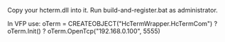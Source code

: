 Copy your hcterm.dll into it.
Run build-and-register.bat as administrator.

In VFP use:
oTerm = CREATEOBJECT("HcTermWrapper.HcTermCom")
? oTerm.Init()
? oTerm.OpenTcp("192.168.0.100", 5555)
